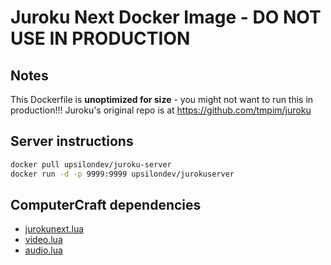 # Juroku Next Docker Image - DO NOT USE IN PRODUCTION

## Notes

This Dockerfile is **unoptimized for size** - you might not want to run this in production!!!
Juroku's original repo is at https://github.com/tmpim/juroku

## Server instructions

```sh
docker pull upsilondev/juroku-server
docker run -d -p 9999:9999 upsilondev/jurokuserver
```

## ComputerCraft dependencies

- [jurokunext.lua](https://gist.github.com/1lann/42bc03fca89c980917f9bb74152f57fa)
- [video.lua](https://gist.github.com/1lann/87b7610d32131a14ee2c5c047d26a7ce)
- [audio.lua](https://gist.github.com/1lann/87b7610d32131a14ee2c5c047d26a7ce)
